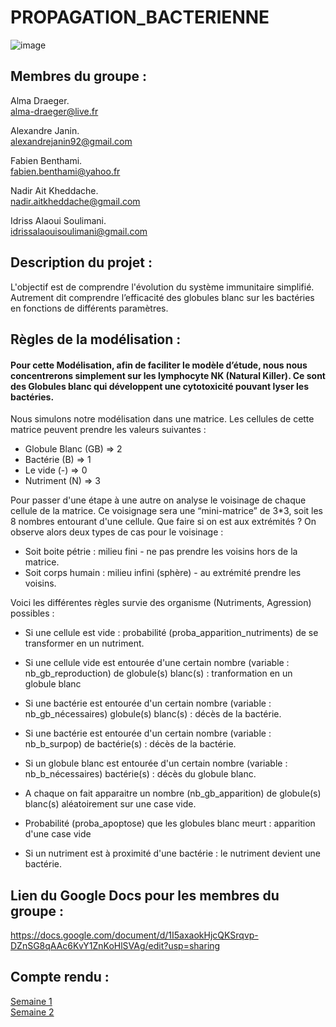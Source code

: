 # PROPAGATION_BACTERIENNE

![image](https://www.aquaportail.com/pictures1309/bacteria-bacteries-virus.jpg)


## Membres du groupe : ##

Alma Draeger.  
alma-draeger@live.fr

Alexandre Janin.  
alexandrejanin92@gmail.com

Fabien Benthami.  
fabien.benthami@yahoo.fr

Nadir Ait Kheddache.  
nadir.aitkheddache@gmail.com

Idriss Alaoui Soulimani.  
idrissalaouisoulimani@gmail.com
  
  
  
## Description du projet : ##

L'objectif est de comprendre l'évolution du système immunitaire simplifié.
Autrement dit comprendre l’efficacité des globules blanc sur les bactéries en fonctions de différents paramètres.
  
  
  
## Règles de la modélisation : ##  
#### Pour cette Modélisation, afin de faciliter le modèle d’étude, nous nous concentrerons simplement sur les lymphocyte NK (Natural Killer). Ce sont des Globules blanc qui développent une cytotoxicité pouvant lyser les bactéries.
  
Nous simulons notre modélisation dans une matrice. Les cellules de cette matrice peuvent prendre les valeurs suivantes :
+ Globule Blanc (GB) => 2
+ Bactérie (B) => 1
+ Le vide (-) => 0
+ Nutriment (N) => 3
  
  
  
Pour passer d'une étape à une autre on analyse le voisinage de chaque cellule de la matrice. Ce voisignage sera une “mini-matrice” de 3*3, soit les 8 nombres entourant d'une cellule.
Que faire si on est aux extrémités ? On observe alors deux types de cas pour le voisinage :
* Soit boite pétrie : milieu fini - ne pas prendre les voisins hors de la matrice.
* Soit corps humain : milieu infini (sphère) - au extrémité prendre les voisins. 
  
  
  
Voici les différentes règles survie des organisme (Nutriments, Agression) possibles :
+ Si une cellule est vide : probabilité (proba_apparition_nutriments) de se transformer en un nutriment.
+ Si une cellule vide est entourée d'une certain nombre (variable : nb_gb_reproduction) de globule(s) blanc(s) : tranformation en un globule blanc 
 
+ Si une bactérie est entourée d'un certain nombre (variable : nb_gb_nécessaires) globule(s) blanc(s) : décès de la bactérie.
+ Si une bactérie est entourée d'un certain nombre (variable : nb_b_surpop) de bactérie(s) : décès de la bactérie.

+ Si un globule blanc est entourée d'un certain nombre (variable : nb_b_nécessaires) bactérie(s) : décès du globule blanc.
+ A chaque on fait apparaitre un nombre (nb_gb_apparition) de globule(s) blanc(s) aléatoirement sur une case vide. 
+ Probabilité (proba_apoptose) que les globules blanc meurt : apparition d'une case vide

+ Si un nutriment est à proximité d'une bactérie : le nutriment devient une bactérie.
  
  
## Lien du Google Docs pour les membres du groupe : ##

<https://docs.google.com/document/d/1I5axaokHjcQKSrqvp-DZnSG8qAAc6KvY1ZnKoHlSVAg/edit?usp=sharing>
  
  
  
## Compte rendu : ##

[Semaine 1](https://are00dynamic-2018.github.io/PROPAGATION_BACTERIENNE/Semaine1)  
[Semaine 2](https://are00dynamic-2018.github.io/PROPAGATION_BACTERIENNE/Semaine2)  
